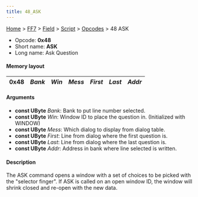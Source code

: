 ```yaml
---
title: 48_ASK
---
```


[Home](../../../../Main_Page.md) > [FF7](../../../../FF7.md) > [Field](../../../Field.md) > [Script](../../Script.md) > [Opcodes](../Opcodes.md) > 48 ASK

-   Opcode: **0x48**
-   Short name: **ASK**
-   Long name: Ask Question

#### Memory layout

| 0x48 | *Bank* | *Win* | *Mess* | *First* | *Last* | *Addr* |
|------|--------|-------|--------|---------|--------|--------|

#### Arguments

-   **const UByte** *Bank*: Bank to put line number selected.
-   **const UByte** *Win*: Window ID to place the question in. (Initialized with WINDOW)
-   **const UByte** *Mess*: Which dialog to display from dialog table.
-   **const UByte** *First*: Line from dialog where the first question is.
-   **const UByte** *Last*: Line from dialog where the last question is.
-   **const UByte** *Addr*: Address in bank where line selected is written.

#### Description

The ASK command opens a window with a set of choices to be picked with the "selector finger". If ASK is called on an open window ID, the window will shrink closed and re-open with the new data.
